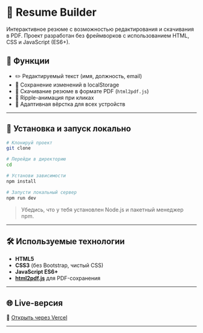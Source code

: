 # 💼 Resume Builder

Интерактивное резюме с возможностью редактирования и скачивания в PDF. Проект разработан без фреймворков с использованием HTML, CSS и JavaScript (ES6+).

## 📌 Функции

- ✏️ Редактируемый текст (имя, должность, email)
- 💾 Сохранение изменений в localStorage
- 📄 Скачивание резюме в формате PDF (`html2pdf.js`)
- 🌊 Ripple-анимация при кликах
- 📱 Адаптивная вёрстка для всех устройств

---

## 🚀 Установка и запуск локально

```bash
# Клонируй проект
git clone 

# Перейди в директорию
cd 

# Установи зависимости
npm install

# Запусти локальный сервер
npm run dev
```

> Убедись, что у тебя установлен Node.js и пакетный менеджер npm.

---

## 🛠️ Используемые технологии

- **HTML5**
- **CSS3** (без Bootstrap, чистый CSS)
- **JavaScript ES6+**
- **[html2pdf.js](https://github.com/eKoopmans/html2pdf)** для PDF-сохранения

---

## 🌐 Live-версия

📎 [Открыть через Vercel](https://vercel.com/nurzhans-projects-c5f7be1b/frontend-resume-task/GYfRAeMDWZCTePR5Dr1ZarsgrgR9)

---

